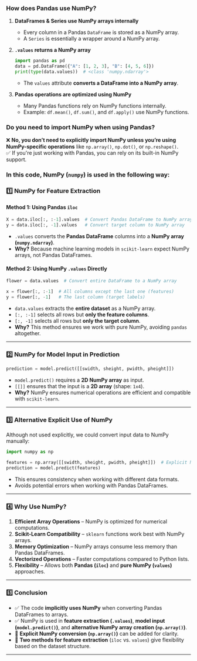 ### **How does Pandas use NumPy?**
1. **DataFrames & Series use NumPy arrays internally**  
   - Every column in a Pandas `DataFrame` is stored as a NumPy array.
   - A `Series` is essentially a wrapper around a NumPy array.

2. **`.values` returns a NumPy array**  
   ```python
   import pandas as pd
   data = pd.DataFrame({"A": [1, 2, 3], "B": [4, 5, 6]})
   print(type(data.values))  # <class 'numpy.ndarray'>
   ```
   - The `values` attribute **converts a DataFrame into a NumPy array**.

3. **Pandas operations are optimized using NumPy**  
   - Many Pandas functions rely on NumPy functions internally.
   - Example: `df.mean()`, `df.sum()`, and `df.apply()` use NumPy functions.

### **Do you need to import NumPy when using Pandas?**
❌ **No, you don’t need to explicitly import NumPy unless you’re using NumPy-specific operations** like `np.array()`, `np.dot()`, or `np.reshape()`.  
✅ If you're just working with Pandas, you can rely on its built-in NumPy support.


### **In this code, NumPy (`numpy`) is used in the following way:**

### **1️⃣ NumPy for Feature Extraction**
#### **Method 1: Using Pandas `iloc`**
```python
X = data.iloc[:, :-1].values  # Convert Pandas DataFrame to NumPy array
y = data.iloc[:, -1].values   # Convert target column to NumPy array
```
- `.values` converts the **Pandas DataFrame** columns into a **NumPy array (`numpy.ndarray`)**.
- **Why?** Because machine learning models in `scikit-learn` expect NumPy arrays, not Pandas DataFrames.

#### **Method 2: Using NumPy `.values` Directly**
```python
flower = data.values  # Convert entire DataFrame to a NumPy array

x = flower[:, :-1]  # All columns except the last one (features)
y = flower[:, -1]   # The last column (target labels)
```
- `data.values` extracts the **entire dataset** as a NumPy array.
- `[:, :-1]` selects all rows but **only the feature columns**.
- `[:, -1]` selects all rows but **only the target column**.
- **Why?** This method ensures we work with pure NumPy, avoiding `pandas` altogether.

---

### **2️⃣ NumPy for Model Input in Prediction**
```python
prediction = model.predict([[swidth, sheight, pwidth, pheight]])
```
- `model.predict()` requires a **2D NumPy array** as input.
- `[[]]` ensures that the input is a **2D array** (shape: `1x4`).
- **Why?** NumPy ensures numerical operations are efficient and compatible with `scikit-learn`.

---

### **3️⃣ Alternative Explicit Use of NumPy**
Although not used explicitly, we could convert input data to NumPy manually:
```python
import numpy as np

features = np.array([[swidth, sheight, pwidth, pheight]])  # Explicit NumPy array
prediction = model.predict(features)
```
- This ensures consistency when working with different data formats.
- Avoids potential errors when working with Pandas DataFrames.

---

### **4️⃣ Why Use NumPy?**
1. **Efficient Array Operations** – NumPy is optimized for numerical computations.
2. **Scikit-Learn Compatibility** – `sklearn` functions work best with NumPy arrays.
3. **Memory Optimization** – NumPy arrays consume less memory than Pandas DataFrames.
4. **Vectorized Operations** – Faster computations compared to Python lists.
5. **Flexibility** – Allows both **Pandas (`iloc`)** and **pure NumPy (`values`)** approaches.

---

### **5️⃣ Conclusion**
- ✅ The code **implicitly uses NumPy** when converting Pandas DataFrames to arrays.
- ✅ NumPy is used in **feature extraction (`.values`)**, **model input (`model.predict()`)**, and **alternative NumPy array creation (`np.array()`)**.
- 🔹 **Explicit NumPy conversion (`np.array()`)** can be added for clarity.
- 🚀 **Two methods for feature extraction** (`iloc` vs. `values`) give flexibility based on the dataset structure.

---
